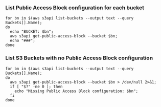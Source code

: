 ### List Public Access Block configuration for each bucket

    for bn in $(aws s3api list-buckets --output text --query Buckets[].Name); 
    do 
      echo "BUCKET: $bn"; 
      aws s3api get-public-access-block --bucket $bn; 
      echo "###"; 
    done

### List S3 Buckets with no Public Access Block configuration

    for bn in $(aws s3api list-buckets --output text --query Buckets[].Name); 
    do 
      aws s3api get-public-access-block --bucket $bn > /dev/null 2>&1;
      if [ "$?" -ne 0 ]; then
        echo "Missing Public Access Block configuration: $bn";
      fi
    done

